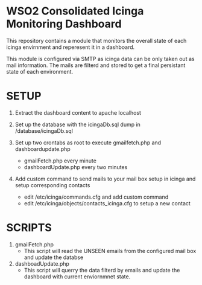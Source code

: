 # WSO2 Consolidated Icinga Monitoring Dashboard

This repository contains a module that monitors the overall state of each icinga envirnment
and reperesent it in a dashboard.

This module is configured via SMTP as icinga data can be only taken out as mail information. The mails
are filterd and stored to get a final persistant state of each environment.

# SETUP

1) Extract the dashboard content to apache localhost
2) Set up the database with the icingaDb.sql dump in /database/icingaDb.sql
3) Set up two crontabs as root to execute gmailfetch.php and dashboardupdate.php
    -  gmailFetch.php every minute
    -  dashboardUpdate.php every two minutes
    
4) Add custom command to send mails to your mail box setup in icinga and setup corresponding contacts
    -  edit /etc/icinga/commands.cfg and add custom command
    -  edit /etc/icinga/objects/contacts_icinga.cfg to setup a new contact


# SCRIPTS

1) gmailFetch.php
    -  This script will read the UNSEEN emails from the configured mail box and update the databse
2) dashboadUpdate.php
    -  This script will querry the data filterd by emails and update the dashboard with current enviornmnet state.
      
